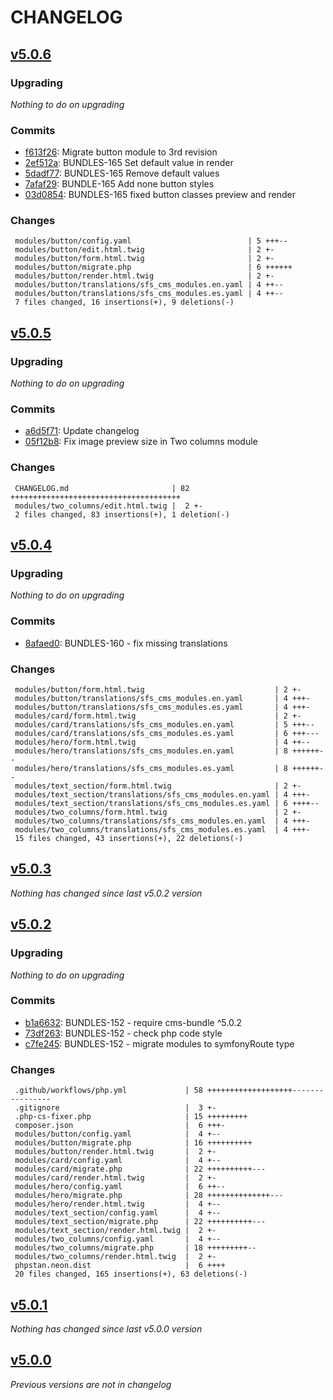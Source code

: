 # CHANGELOG

## [v5.0.6](https://github.com/softspring/cms-module-collection/releases/tag/v5.0.6)

### Upgrading

*Nothing to do on upgrading*

### Commits

- [f613f26](https://github.com/softspring/cms-module-collection/commit/f613f26b0b43e311dfb1110d30dc240bd68b46b8): Migrate button module to 3rd revision
- [2ef512a](https://github.com/softspring/cms-module-collection/commit/2ef512adb07a7d0dddff291f950626b9cc519b8e): BUNDLES-165 Set default value in render
- [5dadf77](https://github.com/softspring/cms-module-collection/commit/5dadf77696400af6526ede2444882b1c3dc62acb): BUNDLES-165 Remove default values
- [7afaf29](https://github.com/softspring/cms-module-collection/commit/7afaf29f74ff6af355ca34407ef1d94ea22d1015): BUNDLE-165 Add none button styles
- [03d0854](https://github.com/softspring/cms-module-collection/commit/03d0854a0b62133ee580dc452965ee2d0dc281d6): BUNDLES-165 fixed button classes preview and render

### Changes

```
 modules/button/config.yaml                          | 5 +++--
 modules/button/edit.html.twig                       | 2 +-
 modules/button/form.html.twig                       | 2 +-
 modules/button/migrate.php                          | 6 ++++++
 modules/button/render.html.twig                     | 2 +-
 modules/button/translations/sfs_cms_modules.en.yaml | 4 ++--
 modules/button/translations/sfs_cms_modules.es.yaml | 4 ++--
 7 files changed, 16 insertions(+), 9 deletions(-)
```

## [v5.0.5](https://github.com/softspring/cms-module-collection/releases/tag/v5.0.5)

### Upgrading

*Nothing to do on upgrading*

### Commits

- [a6d5f71](https://github.com/softspring/cms-module-collection/commit/a6d5f714a96a8d5b260617b3d89c23fc337653bb): Update changelog
- [05f12b8](https://github.com/softspring/cms-module-collection/commit/05f12b8935a5fa54c7973f3b94df9ecb27dd4c31): Fix image preview size in Two columns module

### Changes

```
 CHANGELOG.md                       | 82 ++++++++++++++++++++++++++++++++++++++
 modules/two_columns/edit.html.twig |  2 +-
 2 files changed, 83 insertions(+), 1 deletion(-)
```

## [v5.0.4](https://github.com/softspring/cms-module-collection/releases/tag/v5.0.4)

### Upgrading

*Nothing to do on upgrading*

### Commits

- [8afaed0](https://github.com/softspring/cms-module-collection/commit/8afaed00b2bf7ac9dde17b9c8c15f49e3b379819): BUNDLES-160 - fix missing translations

### Changes

```
 modules/button/form.html.twig                             | 2 +-
 modules/button/translations/sfs_cms_modules.en.yaml       | 4 +++-
 modules/button/translations/sfs_cms_modules.es.yaml       | 4 +++-
 modules/card/form.html.twig                               | 2 +-
 modules/card/translations/sfs_cms_modules.en.yaml         | 5 +++--
 modules/card/translations/sfs_cms_modules.es.yaml         | 6 +++---
 modules/hero/form.html.twig                               | 4 ++--
 modules/hero/translations/sfs_cms_modules.en.yaml         | 8 ++++++--
 modules/hero/translations/sfs_cms_modules.es.yaml         | 8 ++++++--
 modules/text_section/form.html.twig                       | 2 +-
 modules/text_section/translations/sfs_cms_modules.en.yaml | 4 +++-
 modules/text_section/translations/sfs_cms_modules.es.yaml | 6 ++++--
 modules/two_columns/form.html.twig                        | 2 +-
 modules/two_columns/translations/sfs_cms_modules.en.yaml  | 4 +++-
 modules/two_columns/translations/sfs_cms_modules.es.yaml  | 4 +++-
 15 files changed, 43 insertions(+), 22 deletions(-)
```

## [v5.0.3](https://github.com/softspring/cms-module-collection/releases/tag/v5.0.3)

*Nothing has changed since last v5.0.2 version*

## [v5.0.2](https://github.com/softspring/cms-module-collection/releases/tag/v5.0.2)

### Upgrading

*Nothing to do on upgrading*

### Commits

- [b1a6632](https://github.com/softspring/cms-module-collection/commit/b1a6632d35e58ec5bdef385cc7675341ebeb52f2): BUNDLES-152 - require cms-bundle ^5.0.2
- [73df263](https://github.com/softspring/cms-module-collection/commit/73df263dd3747bbccef8e538a3a030892b2534ab): BUNDLES-152 - check php code style
- [c7fe245](https://github.com/softspring/cms-module-collection/commit/c7fe2451920dde9201e6a5a42071443ea8575cfb): BUNDLES-152 - migrate modules to symfonyRoute type

### Changes

```
 .github/workflows/php.yml             | 58 +++++++++++++++++++----------------
 .gitignore                            |  3 +-
 .php-cs-fixer.php                     | 15 +++++++++
 composer.json                         |  6 +++-
 modules/button/config.yaml            |  4 +--
 modules/button/migrate.php            | 16 ++++++++++
 modules/button/render.html.twig       |  2 +-
 modules/card/config.yaml              |  4 +--
 modules/card/migrate.php              | 22 ++++++++++---
 modules/card/render.html.twig         |  2 +-
 modules/hero/config.yaml              |  6 ++--
 modules/hero/migrate.php              | 28 ++++++++++++++---
 modules/hero/render.html.twig         |  4 +--
 modules/text_section/config.yaml      |  4 +--
 modules/text_section/migrate.php      | 22 ++++++++++---
 modules/text_section/render.html.twig |  2 +-
 modules/two_columns/config.yaml       |  4 +--
 modules/two_columns/migrate.php       | 18 +++++++++--
 modules/two_columns/render.html.twig  |  2 +-
 phpstan.neon.dist                     |  6 ++++
 20 files changed, 165 insertions(+), 63 deletions(-)
```

## [v5.0.1](https://github.com/softspring/cms-module-collection/releases/tag/v5.0.1)

*Nothing has changed since last v5.0.0 version*

## [v5.0.0](https://github.com/softspring/cms-module-collection/releases/tag/v5.0.0)

*Previous versions are not in changelog*
